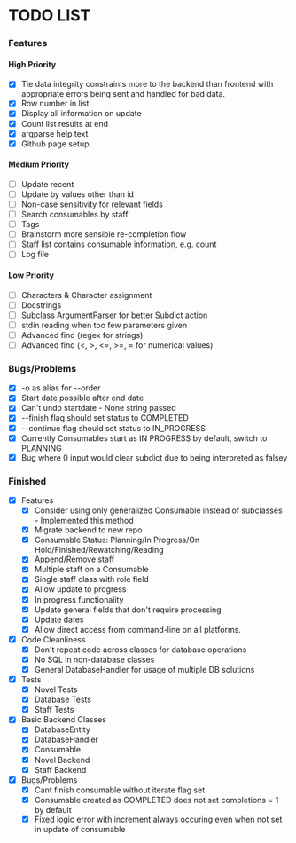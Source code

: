 # TODO LIST
### Features
#### High Priority
- [x] Tie data integrity constraints more to the backend than frontend with appropriate errors being sent and handled for bad data.
- [x] Row number in list
- [x] Display all information on update
- [x] Count list results at end
- [x] argparse help text
- [x] Github page setup
#### Medium Priority
- [ ] Update recent
- [ ] Update by values other than id
- [ ] Non-case sensitivity for relevant fields
- [ ] Search consumables by staff
- [ ] Tags
- [ ] Brainstorm more sensible re-completion flow
- [ ] Staff list contains consumable information, e.g. count
- [ ] Log file
#### Low Priority
- [ ] Characters & Character assignment
- [ ] Docstrings
- [ ] Subclass ArgumentParser for better Subdict action
- [ ] stdin reading when too few parameters given
- [ ] Advanced find (regex for strings)
- [ ] Advanced find (<, >, <=, >=, = for numerical values)
### Bugs/Problems
- [x] -o as alias for --order
- [x] Start date possible after end date
- [x] Can't undo startdate - None string passed
- [x] --finish flag should set status to COMPLETED
- [x] --continue flag should set status to IN_PROGRESS
- [x] Currently Consumables start as IN PROGRESS by default, switch to PLANNING
- [x] Bug where 0 input would clear subdict due to being interpreted as falsey

### Finished
- [x] Features
    - [x] Consider using only generalized Consumable instead of subclasses - Implemented this method
    - [x] Migrate backend to new repo
    - [x] Consumable Status: Planning/In Progress/On Hold/Finished/Rewatching/Reading
    - [x] Append/Remove staff
    - [x] Multiple staff on a Consumable
    - [x] Single staff class with role field
    - [x] Allow update to progress
    - [x] In progress functionality
    - [x] Update general fields that don't require processing
    - [x] Update dates
    - [x] Allow direct access from command-line on all platforms.
- [x] Code Cleanliness
    - [x] Don't repeat code across classes for database operations
    - [x] No SQL in non-database classes
    - [x] General DatabaseHandler for usage of multiple DB solutions
- [x] Tests
    - [x] Novel Tests
    - [x] Database Tests
    - [x] Staff Tests
- [x] Basic Backend Classes
    - [x] DatabaseEntity
    - [x] DatabaseHandler
    - [x] Consumable
    - [x] Novel Backend
    - [x] Staff Backend
- [x] Bugs/Problems
    - [x] Cant finish consumable without iterate flag set
    - [x] Consumable created as COMPLETED does not set completions = 1 by default
    - [x] Fixed logic error with increment always occuring even when not set in update of consumable